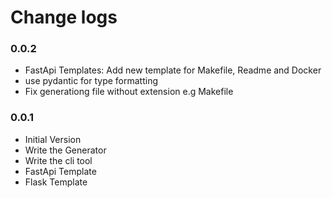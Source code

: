 # Change logs

### 0.0.2

* FastApi Templates: Add new template for Makefile, Readme and Docker
* use pydantic for type formatting
* Fix generationg file without extension e.g Makefile

### 0.0.1

* Initial Version
* Write the Generator
* Write the cli tool
* FastApi Template
* Flask Template
